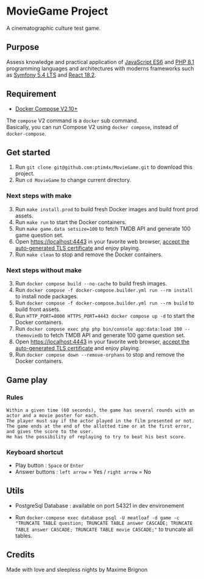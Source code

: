 # MovieGame Project

A cinematographic culture test game.

## Purpose

Assess knowledge and practical application of [JavaScript ES6](https://262.ecma-international.org/6.0/) 
and [PHP 8.1](https://www.php.net/releases/8.1/en.php) programming languages and architectures 
with moderns frameworks such as [Symfony 5.4 LTS](https://symfony.com/releases) and [React 18.2](https://reactjs.org/versions/).

## Requirement

* [Docker Compose V2.10+](https://docs.docker.com/compose/compose-v2/)

The `compose` V2 command is a `docker` sub command.  
Basically, you can run Compose V2 using `docker compose`, instead of `docker-compose`.  

## Get started

1. Run `git clone git@github.com:ptim4x/MovieGame.git` to download this project.
2. Run `cd MovieGame` to change current directory.

### Next steps with make

3. Run `make install.prod` to build fresh Docker images and build front prod assets.
4. Run `make run` to start the Docker containers.
5. Run `make game.data setsize=100` to fetch TMDB API and generate 100 game question set.
6. Open [https://localhost:4443](https://localhost:4443) in your favorite web browser, [accept the auto-generated TLS certificate](https://stackoverflow.com/a/15076602/1352334) and enjoy playing.
7. Run `make clean` to stop and remove the Docker containers.

### Next steps without make

3. Run `docker compose build --no-cache` to build fresh images.
4. Run `docker compose -f docker-compose.builder.yml run --rm install` to install node packages.
5. Run `docker compose -f docker-compose.builder.yml run --rm build` to build front assets.
6. Run `HTTP_PORT=8000 HTTPS_PORT=4443 docker compose up -d` to start the Docker containers.
7. Run `docker compose exec php php bin/console app:data:load 100 --themoviedb` to fetch TMDB API and generate 100 game question set.
8. Open [https://localhost:4443](https://localhost:4443) in your favorite web browser, [accept the auto-generated TLS certificate](https://stackoverflow.com/a/15076602/1352334) and enjoy playing.
9. Run `docker compose down --remove-orphans` to stop and remove the Docker containers.

## Game play

### Rules

    Within a given time (60 seconds), the game has several rounds with an actor and a movie poster for each.
    The player must say if the actor played in the film presented or not.
    The game ends at the end of the allotted time or at the first error, and gives the score to the user.
    He has the possibility of replaying to try to beat his best score.

### Keyboard shortcut

* Play button : `Space` or `Enter`
* Answer buttons : `left arrow` = Yes / `right arrow` = No

## Utils

* PostgreSql Database : available on port 54321 in dev environement

* Run `docker-compose exec database psql -U meatloaf -d game -c "TRUNCATE TABLE question; TRUNCATE TABLE answer CASCADE; TRUNCATE TABLE answer CASCADE; TRUNCATE TABLE movie CASCADE;"` to truncate all tables.


## Credits

Made with love and sleepless nights by Maxime Brignon
